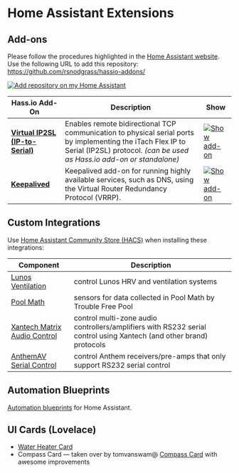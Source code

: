 # Home Assistant Extensions

## Add-ons

Please follow the procedures highlighted in the [Home Assistant website](https://home-assistant.io/hassio/installing_third_party_addons). Use the following URL to add this repository:  https://github.com/rsnodgrass/hassio-addons/

[![Add repository on my Home Assistant][repository-badge]][repository-url]

| Hass.io Add-On                      | Description | Show |
| ----------------------------------- | ----------- |------|
| **[Virtual IP2SL (IP-to-Serial)](https://github.com/rsnodgrass/hassio-addons/tree/master/virtual-ip2sl-addon)** | Enables remote bidirectional TCP communication to physical serial ports by implementing the iTach Flex IP to Serial (IP2SL) protocol. *(can be used as Hass.io add-on or standalone)* | [![Show add-on](https://my.home-assistant.io/badges/supervisor_addon.svg)](https://my.home-assistant.io/redirect/supervisor_addon/?addon=746b492e_virtual-ip2sl&repository_url=https%3A%2F%2Fgithub.com%2Frsnodgrass%2Fhassio-addons) |
| **[Keepalived](keepalived)** | Keepalived add-on for running highly available services, such as DNS, using the Virtual Router Redundancy Protocol (VRRP). | [![Show add-on](https://my.home-assistant.io/badges/supervisor_addon.svg)](https://my.home-assistant.io/redirect/supervisor_addon/?addon=f14f1480_keepalived&repository_url=https%3A%2F%2Fgithub.com%2Frsnodgrass%2Fhassio-addons) |

## Custom Integrations

Use [Home Assistant Community Store (HACS)](https://github.com/custom-components/hacs) when installing these integrations:

| Component                        | Description |
| -------------------------------- | ----------- |
| [Lunos Ventilation](https://github.com/rsnodgrass/hass-lunos) | control Lunos HRV and ventilation systems |
| [Pool Math](https://github.com/rsnodgrass/hass-poolmath) | sensors for data collected in Pool Math by Trouble Free Pool |
| [Xantech Matrix Audio Control](https://github.com/rsnodgrass/hass-xantech) | control multi-zone audio controllers/amplifiers with RS232 serial control using Xantech (and other brand) protocols |
| [AnthemAV Serial Control](https://github.com/rsnodgrass/hass-anthemav-serial) | control Anthem receivers/pre-amps that only support RS232 serial control |

## Automation Blueprints

[Automation blueprints](https://github.com/rsnodgrass/home-assistant-blueprints) for Home Assistant.

## UI Cards (Lovelace)

* [Water Heater Card](https://github.com/rsnodgrass/water-heater-card)
* Compass Card — taken over by tomvanswam@ [Compass Card](https://github.com/tomvanswam/compass-card) with awesome improvements



[repository-badge]: https://img.shields.io/badge/Add%20repository%20to%20my-Home%20Assistant-41BDF5?logo=home-assistant&style=for-the-badge
[repository-url]: https://my.home-assistant.io/redirect/supervisor_add_addon_repository/?repository_url=https%3A%2F%2Fgithub.com%2Frsnodgrass%2Fhassio-addons
